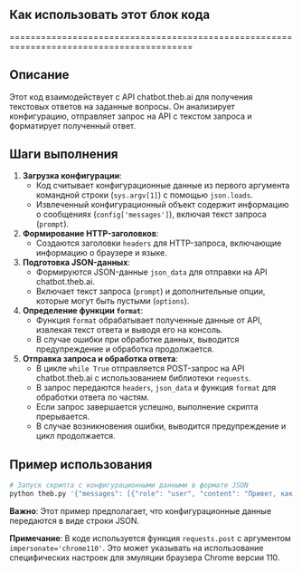 ## Как использовать этот блок кода
=========================================================================================

Описание
-------------------------
Этот код взаимодействует с API chatbot.theb.ai для получения текстовых ответов на заданные вопросы. Он анализирует конфигурацию, отправляет запрос на API с текстом запроса и форматирует полученный ответ.

Шаги выполнения
-------------------------
1. **Загрузка конфигурации**: 
    - Код считывает конфигурационные данные из первого аргумента командной строки (`sys.argv[1]`) с помощью `json.loads`.
    - Извлеченный конфигурационный объект содержит информацию о сообщениях (`config['messages']`), включая текст запроса (`prompt`).
2. **Формирование HTTP-заголовков**: 
    - Создаются заголовки `headers` для HTTP-запроса, включающие информацию о браузере и языке.
3. **Подготовка JSON-данных**: 
    - Формируются JSON-данные `json_data` для отправки на API chatbot.theb.ai.
    - Включает текст запроса (`prompt`) и дополнительные опции, которые могут быть пустыми (`options`).
4. **Определение функции `format`**: 
    - Функция `format` обрабатывает полученные данные от API, извлекая текст ответа и выводя его на консоль.
    - В случае ошибки при обработке данных, выводится предупреждение и обработка продолжается.
5. **Отправка запроса и обработка ответа**:
    - В цикле `while True` отправляется POST-запрос на API chatbot.theb.ai с использованием библиотеки `requests`. 
    - В запрос передаются `headers`, `json_data` и функция `format` для обработки ответа по частям.
    - Если запрос завершается успешно, выполнение скрипта прерывается.
    - В случае возникновения ошибки, выводится предупреждение и цикл продолжается.

Пример использования
-------------------------

```python
# Запуск скрипта с конфигурационными данными в формате JSON
python theb.py '{"messages": [{"role": "user", "content": "Привет, как дела?"}]}'
```
 
 **Важно**: Этот пример предполагает, что конфигурационные данные передаются в виде строки JSON.
 
 **Примечание**: В коде используется функция `requests.post` с аргументом `impersonate='chrome110'`. Это может указывать на использование специфических настроек для эмуляции браузера Chrome версии 110.